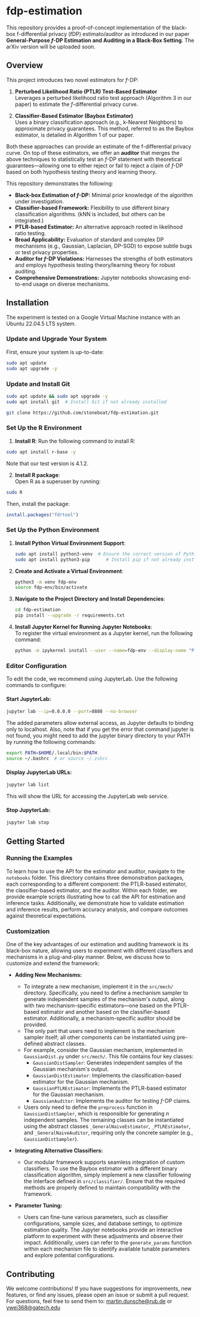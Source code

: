 # fdp-estimation

This repository provides a proof-of-concept implementation of the black-box f-differential privacy (fDP) estimato/auditor as introduced in our paper **General-Purpose $f$-DP Estimation and Auditing in a Black-Box Setting**. The arXiv version will be uploaded soon.

## Overview

This project introduces two novel estimators for $f$-DP:

1. **Perturbed Likelihood Ratio (PTLR) Test-Based Estimator**  
   Leverages a perturbed likelihood ratio test approach (Algorithm 3 in our paper) to estimate the $f$-differential privacy curve.

2. **Classifier-Based Estimator (Baybox Estimator)**  
   Uses a binary classification approach (e.g., k-Nearest Neighbors) to approximate privacy guarantees. This method, referred to as the Baybox estimator, is detailed in Algorithm 1 of our paper.

Both these approaches can provide an estimate of the f-differential privacy curve. On top of these estimators, we offer an **auditor** that merges the above techniques to statistically test an $f$-DP statement with theoretical guarantees—allowing one to either reject or fail to reject a claim of $f$-DP based on both hypothesis testing theory and learning theory.

This repository demonstrates the following:

- **Black-box Estimation of $f$-DP:** Minimal prior knowledge of the algorithm under investigation.
- **Classifier-based Framework:** Flexibility to use different binary classification algorithms. (kNN is included, but others can be integrated.)
- **PTLR-based Estimator:** An alternative approach rooted in likelihood ratio testing.
- **Broad Applicability:** Evaluation of standard and complex DP mechanisms (e.g., Gaussian, Laplacian, DP-SGD) to expose subtle bugs or test privacy properties.
- **Auditor for $f$-DP Violations:** Harnesses the strengths of both estimators and employs hypothesis testing theory/learning theory for robust auditing.
- **Comprehensive Demonstrations:** Jupyter notebooks showcasing end-to-end usage on diverse mechanisms.

## Installation

The experiment is tested on a Google Virtual Machine instance with an Ubuntu 22.04.5 LTS system.

### Update and Upgrade Your System
First, ensure your system is up-to-date:

```bash
sudo apt update
sudo apt upgrade -y
```

### Update and Install Git
```bash
sudo apt update && sudo apt upgrade -y
sudo apt install git  # Install Git if not already installed

git clone https://github.com/stoneboat/fdp-estimation.git
```

### Set Up the R Environment
1. **Install R**:
Run the following command to install R:
```bash
sudo apt install r-base -y
```
Note that our test version is 4.1.2.


2. **Install R package**:  
Open R as a superuser by running:
```bash
sudo R
```

Then, install the package:
```R
install.packages("fdrtool")
```


### Set Up the Python Environment
1. **Install Python Virtual Environment Support**:
   ```bash
   sudo apt install python3-venv  # Ensure the correct version of Python
   sudo apt install python3-pip      # Install pip if not already installed
   ```
   
2. **Create and Activate a Virtual Environment**:
   ```bash
   python3 -m venv fdp-env
   source fdp-env/bin/activate
   ```

3. **Navigate to the Project Directory and Install Dependencies**:
   ```bash
   cd fdp-estimation
   pip install --upgrade -r requirements.txt
   ```
   
4. **Install Jupyter Kernel for Running Jupyter Notebooks**:  
   To register the virtual environment as a Jupyter kernel, run the following command:
    ```bash
   python -m ipykernel install --user --name=fdp-env --display-name "Python (fdp-env)"
   ```
   

### Editor Configuration
To edit the code, we recommend using JupyterLab. Use the following commands to configure:

#### Start JupyterLab:
```bash
jupyter lab --ip=0.0.0.0 --port=8888 --no-browser
```
The added parameters allow external access, as Jupyter defaults to binding only to localhost. Also, note that if you get the error that command jupyter is not found, you might need to add the jupyter binary directory to your PATH by running the following commands:
```bash
export PATH=$HOME/.local/bin:$PATH
source ~/.bashrc  # or source ~/.zshrc
```

#### Display JupyterLab URLs:
```bash
jupyter lab list
```
This will show the URL for accessing the JupyterLab web service.


#### Stop JupyterLab:
```bash
jupyter lab stop
```


## Getting Started

### Running the Examples

To learn how to use the API for the estimator and auditor, navigate to the `notebooks` folder. This directory contains three demonstration packages, each corresponding to a different component: the PTLR-based estimator, the classifier-based estimator, and the auditor. Within each folder, we provide example scripts illustrating how to call the API for estimation and inference tasks. Additionally, we demonstrate how to validate estimation and inference results, perform accuracy analysis, and compare outcomes against theoretical expectations.

### Customization

One of the key advantages of our estimation and auditing framework is its black-box nature, allowing users to experiment with different classifiers and mechanisms in a plug-and-play manner. Below, we discuss how to customize and extend the framework:

- **Adding New Mechanisms:**
  - To integrate a new mechanism, implement it in the `src/mech/` directory. Specifically, you need to define a mechanism sampler to generate independent samples of the mechanism's output, along with two mechanism-specific estimators—one based on the PTLR-based estimator and another based on the classifier-based estimator. Additionally, a mechanism-specific auditor should be provided.
  - The only part that users need to implement is the mechanism sampler itself; all other components can be instantiated using pre-defined abstract classes. 
  - For example, consider the Gaussian mechanism, implemented in `GaussianDist.py` under `src/mech/`. This file contains four key classes:
    - `GaussianDistSampler`: Generates independent samples of the Gaussian mechanism's output.
    - `GaussianDistEstimator`: Implements the classification-based estimator for the Gaussian mechanism.
    - `GaussianPTLREstimator`: Implements the PTLR-based estimator for the Gaussian mechanism.
    - `GaussianAuditor`: Implements the auditor for testing $f$-DP claims.
  - Users only need to define the `preprocess` function in `GaussianDistSampler`, which is responsible for generating $n$ independent samples. The remaining classes can be instantiated using the abstract classes `_GeneralNaiveEstimator`, `_PTLREstimator`, and `_GeneralNaiveAuditor`, requiring only the concrete sampler (e.g., `GaussianDistSampler`).

- **Integrating Alternative Classifiers:**
  - Our modular framework supports seamless integration of custom classifiers. To use the Baybox estimator with a different binary classification algorithm, simply implement a new classifier following the interface defined in `src/classifier/`. Ensure that the required methods are properly defined to maintain compatibility with the framework.

- **Parameter Tuning:**
  - Users can fine-tune various parameters, such as classifier configurations, sample sizes, and database settings, to optimize estimation quality. The Jupyter notebooks provide an interactive platform to experiment with these adjustments and observe their impact. Additionally, users can refer to the `generate_params` function within each mechanism file to identify available tunable parameters and explore potential configurations.

## Contributing

We welcome contributions! If you have suggestions for improvements, new features, or find any issues, please open an issue or submit a pull request. For questions, feel free to send them to: martin.dunsche@rub.de or ywei368@gatech.edu 
